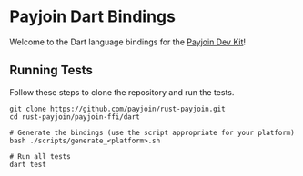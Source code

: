 # Payjoin Dart Bindings

Welcome to the Dart language bindings for the [Payjoin Dev Kit](https://payjoindevkit.org/)!

## Running Tests

Follow these steps to clone the repository and run the tests.


```shell
git clone https://github.com/payjoin/rust-payjoin.git
cd rust-payjoin/payjoin-ffi/dart

# Generate the bindings (use the script appropriate for your platform)
bash ./scripts/generate_<platform>.sh

# Run all tests
dart test
```
